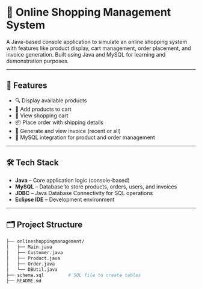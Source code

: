
# 🛒 Online Shopping Management System

A Java-based console application to simulate an online shopping system with features like product display, cart management, order placement, and invoice generation. Built using Java and MySQL for learning and demonstration purposes.

---

## 📌 Features

- 🔍 Display available products
- 🛒 Add products to cart
- 🧾 View shopping cart
- 📦 Place order with shipping details
- 🧾 Generate and view invoice (recent or all)
- 💽 MySQL integration for product and order management

---

## 🛠️ Tech Stack

- **Java** – Core application logic (console-based)
- **MySQL** – Database to store products, orders, users, and invoices
- **JDBC** – Java Database Connectivity for SQL operations
- **Eclipse IDE** – Development environment

---

## 🗂️ Project Structure

```bash
├── onlineshoppingmanagement/
│   ├── Main.java
│   ├── Customer.java
│   ├── Product.java
│   ├── Order.java
│   └── DBUtil.java
├── schema.sql         # SQL file to create tables
├── README.md

